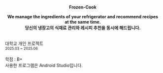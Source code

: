 
<p align="center">
  <strong> Frozen-Cook </strong>
</p>
<p align="center">
  <strong> We manage the ingredients of your refrigerator and recommend recipes at the same time. </strong>
  <br>
  <strong> 당신의 냉장고의 식재료 관리와 레시피 추천을 동시에 해드립니다. </strong>
</p> <br>
대학교 개인 프로젝트 
<br>
<sub>2025.03 ~ 2025.06</sub>
<br> <br>
학점 : B+
<br>
사용한 프로그램은 Android Studio입니다.
